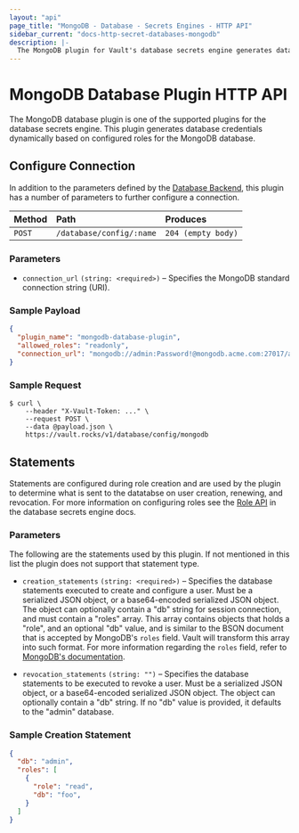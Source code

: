 ```yaml
---
layout: "api"
page_title: "MongoDB - Database - Secrets Engines - HTTP API"
sidebar_current: "docs-http-secret-databases-mongodb"
description: |-
  The MongoDB plugin for Vault's database secrets engine generates database credentials to access MongoDB servers.
---
```


# MongoDB Database Plugin HTTP API

The MongoDB database plugin is one of the supported plugins for the database
secrets engine. This plugin generates database credentials dynamically based on
configured roles for the MongoDB database.

## Configure Connection

In addition to the parameters defined by the [Database
Backend](/api/secret/databases/index.html#configure-connection), this plugin
has a number of parameters to further configure a connection.

| Method   | Path                         | Produces               |
| :------- | :--------------------------- | :--------------------- |
| `POST`   | `/database/config/:name`     | `204 (empty body)` |

### Parameters
- `connection_url` `(string: <required>)` – Specifies the MongoDB standard connection string (URI).

### Sample Payload

```json
{
  "plugin_name": "mongodb-database-plugin",
  "allowed_roles": "readonly",
  "connection_url": "mongodb://admin:Password!@mongodb.acme.com:27017/admin?ssl=true"
}
```

### Sample Request

```
$ curl \
    --header "X-Vault-Token: ..." \
    --request POST \
    --data @payload.json \
    https://vault.rocks/v1/database/config/mongodb
```

## Statements

Statements are configured during role creation and are used by the plugin to
determine what is sent to the datatabse on user creation, renewing, and
revocation. For more information on configuring roles see the [Role
API](/api/secret/databases/index.html#create-role) in the database secrets engine docs.

### Parameters

The following are the statements used by this plugin. If not mentioned in this
list the plugin does not support that statement type.

- `creation_statements` `(string: <required>)` – Specifies the database
  statements executed to create and configure a user. Must be a
  serialized JSON object, or a base64-encoded serialized JSON object.
  The object can optionally contain a "db" string for session connection,
  and must contain a "roles" array. This array contains objects that holds
  a "role", and an optional "db" value, and is similar to the BSON document that
  is accepted by MongoDB's `roles` field. Vault will transform this array into
  such format. For more information regarding the `roles` field, refer to
  [MongoDB's documentation](https://docs.mongodb.com/manual/reference/method/db.createUser/).

- `revocation_statements` `(string: "")` – Specifies the database statements to
  be executed to revoke a user. Must be a serialized JSON object, or a base64-encoded
  serialized JSON object. The object can optionally contain a "db" string. If no
  "db" value is provided, it defaults to the "admin" database.

### Sample Creation Statement

```json
{
  "db": "admin",
  "roles": [
    {
      "role": "read",
      "db": "foo",
    }
  ]
}
```
